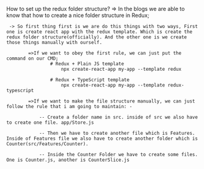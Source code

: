 How to set up the redux folder structure?
=> In the blogs we are able to know that how to create a nice folder structure in Redux;

     -> So first thing first is we are do this things with two ways, First one is create react app with the redux template. Which is create the redux folder structure(officially). And the other one is we create those things manually with ourself.

            =>If we want to obey the first rule, we can just put the command on our CMD;
                    # Redux + Plain JS template
                        npx create-react-app my-app --template redux

                    # Redux + TypeScript template
                        npx create-react-app my-app --template redux-typescript

            =>If we want to make the file structure manually, we can just follow the rule that i am going to maintain: -

                -- Create a folder name in src. inside of src we also have to create one file. app/Store.js

                -- Then we have to create another file which is Features. Inside of Features file we also have to create another folder which is Counter(src/Features/Counter).

                -- Inside the Counter Folder we have to create some files. One is Counter.js, another is CounterSlice.js
